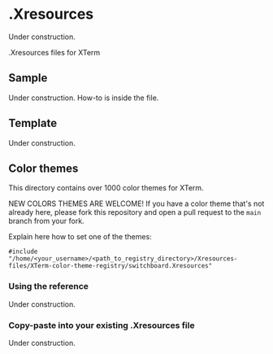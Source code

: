 # .Xresources

Under construction.

.Xresources files for XTerm
      
## Sample

Under construction.
How-to is inside the file.

## Template

Under construction.

## Color themes

This directory contains over 1000 color themes for XTerm.

NEW COLORS THEMES ARE WELCOME! If you have a color theme that's not already here, please fork this repository and open a pull request to the `main` branch from your fork.

Explain here how to set one of the themes:

```
#include "/home/<your_username>/<path_to_registry_directory>/Xresources-files/XTerm-color-theme-registry/switchboard.Xresources"
```

### Using the reference

Under construction.

### Copy-paste into your existing .Xresources file

Under construction.
